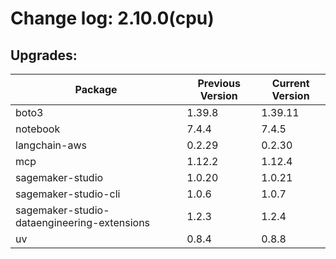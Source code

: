 # Change log: 2.10.0(cpu)

## Upgrades: 

Package | Previous Version | Current Version
---|---|---
boto3|1.39.8|1.39.11
notebook|7.4.4|7.4.5
langchain-aws|0.2.29|0.2.30
mcp|1.12.2|1.12.4
sagemaker-studio|1.0.20|1.0.21
sagemaker-studio-cli|1.0.6|1.0.7
sagemaker-studio-dataengineering-extensions|1.2.3|1.2.4
uv|0.8.4|0.8.8

